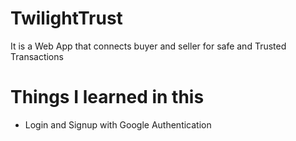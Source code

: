 # TwilightTrust
It is a Web App that connects buyer and seller for safe and Trusted Transactions

# Things I learned in this 

- Login and Signup with Google  Authentication

